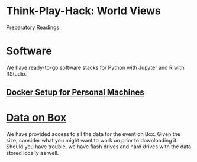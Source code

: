 # Think-Play-Hack: World Views

[Preparatory Readings](https://www.dropbox.com/sh/ru4dxh6rr6uqvfl/AADlPVWVEZ1BE4OcxPnZ0dpDa?dl=0)

# Software

We have ready-to-go software stacks for Python with Jupyter and R with RStudio.

## [Docker Setup for Personal Machines](docs/DOCKER.md)

# [Data on Box](https://smu.box.com/s/2exvlyqgiouhbrghytzwxr5l25ybmx2b)

We have provided access to all the data for the event on Box. Given the size, consider what you might want to work on prior to downloading it. Should you have trouble, we have flash drives and hard drives with the data stored locally as well.
